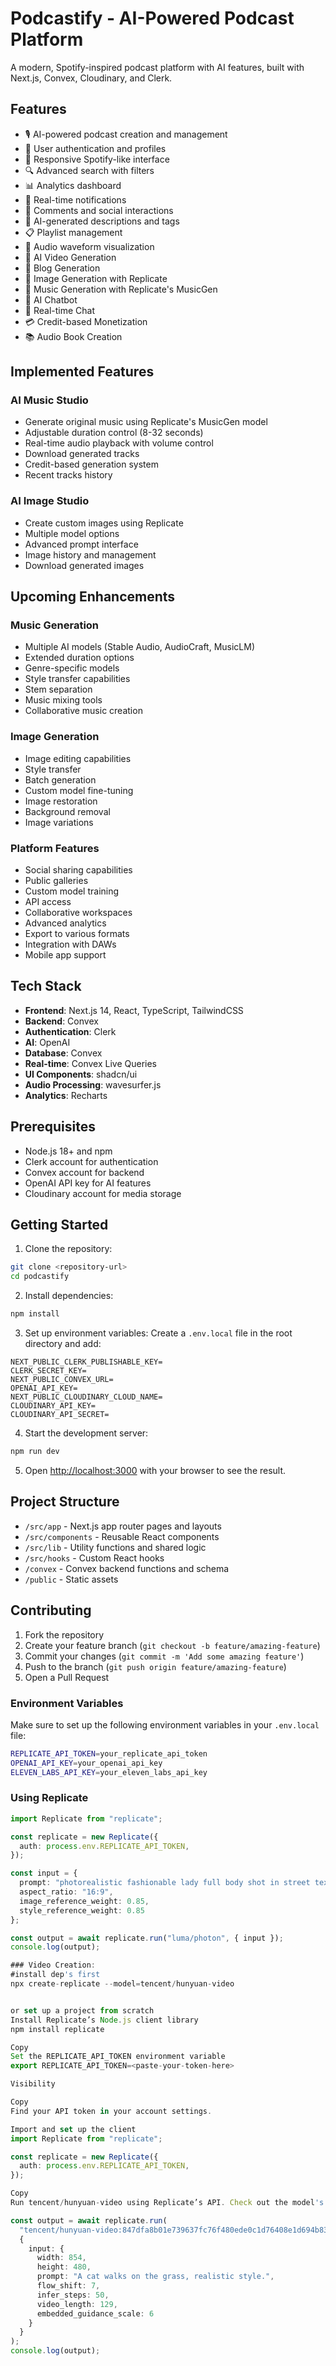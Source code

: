# Podcastify - AI-Powered Podcast Platform

A modern, Spotify-inspired podcast platform with AI features, built with Next.js, Convex, Cloudinary, and Clerk.

## Features

- 🎙️ AI-powered podcast creation and management
- 👥 User authentication and profiles
- 📱 Responsive Spotify-like interface
- 🔍 Advanced search with filters
- 📊 Analytics dashboard
- 🔔 Real-time notifications
- 💬 Comments and social interactions
- 📝 AI-generated descriptions and tags
- 📋 Playlist management
- 🎵 Audio waveform visualization
- 🎥 AI Video Generation
- 📝 Blog Generation
- 🎨 Image Generation with Replicate
- 🎵 Music Generation with Replicate's MusicGen
- 🤖 AI Chatbot
- 💬 Real-time Chat
- 💳 Credit-based Monetization
- 📚 Audio Book Creation

## Implemented Features

### AI Music Studio
- Generate original music using Replicate's MusicGen model
- Adjustable duration control (8-32 seconds)
- Real-time audio playback with volume control
- Download generated tracks
- Credit-based generation system
- Recent tracks history

### AI Image Studio
- Create custom images using Replicate
- Multiple model options
- Advanced prompt interface
- Image history and management
- Download generated images

## Upcoming Enhancements

### Music Generation
- Multiple AI models (Stable Audio, AudioCraft, MusicLM)
- Extended duration options
- Genre-specific models
- Style transfer capabilities
- Stem separation
- Music mixing tools
- Collaborative music creation

### Image Generation
- Image editing capabilities
- Style transfer
- Batch generation
- Custom model fine-tuning
- Image restoration
- Background removal
- Image variations

### Platform Features
- Social sharing capabilities
- Public galleries
- Custom model training
- API access
- Collaborative workspaces
- Advanced analytics
- Export to various formats
- Integration with DAWs
- Mobile app support

## Tech Stack

- **Frontend**: Next.js 14, React, TypeScript, TailwindCSS
- **Backend**: Convex
- **Authentication**: Clerk
- **AI**: OpenAI
- **Database**: Convex
- **Real-time**: Convex Live Queries
- **UI Components**: shadcn/ui
- **Audio Processing**: wavesurfer.js
- **Analytics**: Recharts

## Prerequisites

- Node.js 18+ and npm
- Clerk account for authentication
- Convex account for backend
- OpenAI API key for AI features
- Cloudinary account for media storage

## Getting Started

1. Clone the repository:
```bash
git clone <repository-url>
cd podcastify
```

2. Install dependencies:
```bash
npm install
```

3. Set up environment variables:
Create a `.env.local` file in the root directory and add:
```
NEXT_PUBLIC_CLERK_PUBLISHABLE_KEY=
CLERK_SECRET_KEY=
NEXT_PUBLIC_CONVEX_URL=
OPENAI_API_KEY=
NEXT_PUBLIC_CLOUDINARY_CLOUD_NAME=
CLOUDINARY_API_KEY=
CLOUDINARY_API_SECRET=
```

4. Start the development server:
```bash
npm run dev
```

5. Open [http://localhost:3000](http://localhost:3000) with your browser to see the result.

## Project Structure

- `/src/app` - Next.js app router pages and layouts
- `/src/components` - Reusable React components
- `/src/lib` - Utility functions and shared logic
- `/src/hooks` - Custom React hooks
- `/convex` - Convex backend functions and schema
- `/public` - Static assets

## Contributing

1. Fork the repository
2. Create your feature branch (`git checkout -b feature/amazing-feature`)
3. Commit your changes (`git commit -m 'Add some amazing feature'`)
4. Push to the branch (`git push origin feature/amazing-feature`)
5. Open a Pull Request

### Environment Variables

Make sure to set up the following environment variables in your `.env.local` file:

```bash
REPLICATE_API_TOKEN=your_replicate_api_token
OPENAI_API_KEY=your_openai_api_key
ELEVEN_LABS_API_KEY=your_eleven_labs_api_key
```

### Using Replicate

```typescript
import Replicate from "replicate";

const replicate = new Replicate({
  auth: process.env.REPLICATE_API_TOKEN,
});

const input = {
  prompt: "photorealistic fashionable lady full body shot in street texting",
  aspect_ratio: "16:9",
  image_reference_weight: 0.85,
  style_reference_weight: 0.85
};

const output = await replicate.run("luma/photon", { input });
console.log(output);

### Video Creation: 
#install dep's first
npx create-replicate --model=tencent/hunyuan-video


or set up a project from scratch
Install Replicate’s Node.js client library
npm install replicate

Copy
Set the REPLICATE_API_TOKEN environment variable
export REPLICATE_API_TOKEN=<paste-your-token-here>

Visibility

Copy
Find your API token in your account settings.

Import and set up the client
import Replicate from "replicate";

const replicate = new Replicate({
  auth: process.env.REPLICATE_API_TOKEN,
});

Copy
Run tencent/hunyuan-video using Replicate’s API. Check out the model's schema for an overview of inputs and outputs.

const output = await replicate.run(
  "tencent/hunyuan-video:847dfa8b01e739637fc76f480ede0c1d76408e1d694b830b5dfb8e547bf98405",
  {
    input: {
      width: 854,
      height: 480,
      prompt: "A cat walks on the grass, realistic style.",
      flow_shift: 7,
      infer_steps: 50,
      video_length: 129,
      embedded_guidance_scale: 6
    }
  }
);
console.log(output);
